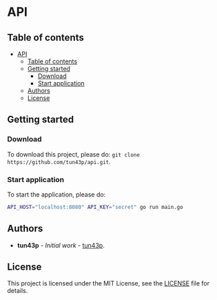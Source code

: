 # API

## Table of contents

- [API](#api)
  - [Table of contents](#table-of-contents)
  - [Getting started](#getting-started)
    - [Download](#download)
    - [Start application](#start-application)
  - [Authors](#authors)
  - [License](#license)

## Getting started

### Download

To download this project, please do: `git clone https://github.com/tun43p/api.git`.

### Start application

To start the application, please do:

```bash
API_HOST="localhost:8080" API_KEY="secret" go run main.go
```

## Authors

- **tun43p** - _Initial work_ - [tun43p](https://github.com/tun43p).

## License

This project is licensed under the MIT License, see the [LICENSE](LICENSE) file for details.

